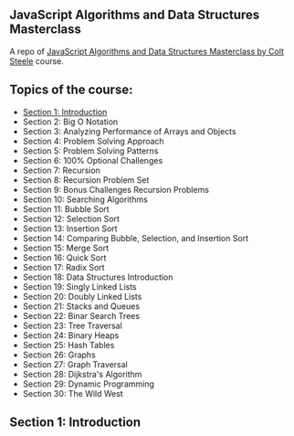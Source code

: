 ## JavaScript Algorithms and Data Structures Masterclass

A repo of [JavaScript Algorithms and Data Structures Masterclass by Colt Steele](https://www.udemy.com/course/js-algorithms-and-data-structures-masterclass/) course.

## Topics of the course:

- [Section 1: Introduction](#Section-1:-Introduction)
- Section 2: Big O Notation
- Section 3: Analyzing Performance of Arrays and Objects
- Section 4: Problem Solving Approach
- Section 5: Problem Solving Patterns
- Section 6: 100% Optional Challenges
- Section 7: Recursion
- Section 8: Recursion Problem Set
- Section 9: Bonus Challenges Recursion Problems
- Section 10: Searching Algorithms
- Section 11: Bubble Sort
- Section 12: Selection Sort
- Section 13: Insertion Sort
- Section 14: Comparing Bubble, Selection, and Insertion Sort
- Section 15: Merge Sort
- Section 16: Quick Sort
- Section 17: Radix Sort
- Section 18: Data Structures Introduction
- Section 19: Singly Linked Lists
- Section 20: Doubly Linked Lists
- Section 21: Stacks and Queues
- Section 22: Binar Search Trees
- Section 23: Tree Traversal
- Section 24: Binary Heaps
- Section 25: Hash Tables
- Section 26: Graphs
- Section 27: Graph Traversal
- Section 28: Dijkstra's Algorithm
- Section 29: Dynamic Programming
- Section 30: The Wild West

## Section 1: Introduction
